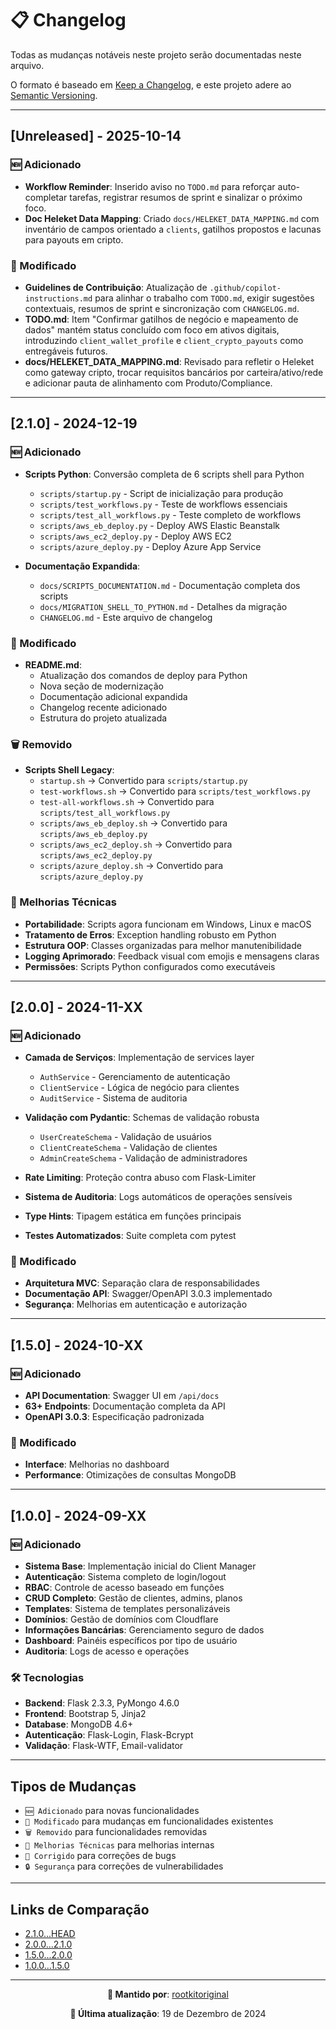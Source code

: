 # 📋 Changelog

Todas as mudanças notáveis neste projeto serão documentadas neste arquivo.

O formato é baseado em [Keep a Changelog](https://keepachangelog.com/pt-BR/1.0.0/),
e este projeto adere ao [Semantic Versioning](https://semver.org/lang/pt-BR/).

---

## [Unreleased] - 2025-10-14

### 🆕 Adicionado

- **Workflow Reminder**: Inserido aviso no `TODO.md` para reforçar auto-completar tarefas, registrar resumos de sprint e sinalizar o próximo foco.
- **Doc Heleket Data Mapping**: Criado `docs/HELEKET_DATA_MAPPING.md` com inventário de campos orientado a `clients`, gatilhos propostos e lacunas para payouts em cripto.

### 🔄 Modificado

- **Guidelines de Contribuição**: Atualização de `.github/copilot-instructions.md` para alinhar o trabalho com `TODO.md`, exigir sugestões contextuais, resumos de sprint e sincronização com `CHANGELOG.md`.
- **TODO.md**: Item "Confirmar gatilhos de negócio e mapeamento de dados" mantém status concluído com foco em ativos digitais, introduzindo `client_wallet_profile` e `client_crypto_payouts` como entregáveis futuros.
- **docs/HELEKET_DATA_MAPPING.md**: Revisado para refletir o Heleket como gateway cripto, trocar requisitos bancários por carteira/ativo/rede e adicionar pauta de alinhamento com Produto/Compliance.

---

## [2.1.0] - 2024-12-19

### 🆕 Adicionado

- **Scripts Python**: Conversão completa de 6 scripts shell para Python
  - `scripts/startup.py` - Script de inicialização para produção
  - `scripts/test_workflows.py` - Teste de workflows essenciais
  - `scripts/test_all_workflows.py` - Teste completo de workflows
  - `scripts/aws_eb_deploy.py` - Deploy AWS Elastic Beanstalk
  - `scripts/aws_ec2_deploy.py` - Deploy AWS EC2
  - `scripts/azure_deploy.py` - Deploy Azure App Service

- **Documentação Expandida**:
  - `docs/SCRIPTS_DOCUMENTATION.md` - Documentação completa dos scripts
  - `docs/MIGRATION_SHELL_TO_PYTHON.md` - Detalhes da migração
  - `CHANGELOG.md` - Este arquivo de changelog

### 🔄 Modificado

- **README.md**:
  - Atualização dos comandos de deploy para Python
  - Nova seção de modernização
  - Documentação adicional expandida
  - Changelog recente adicionado
  - Estrutura do projeto atualizada

### 🗑️ Removido

- **Scripts Shell Legacy**:
  - `startup.sh` → Convertido para `scripts/startup.py`
  - `test-workflows.sh` → Convertido para `scripts/test_workflows.py`
  - `test-all-workflows.sh` → Convertido para `scripts/test_all_workflows.py`
  - `scripts/aws_eb_deploy.sh` → Convertido para `scripts/aws_eb_deploy.py`
  - `scripts/aws_ec2_deploy.sh` → Convertido para `scripts/aws_ec2_deploy.py`
  - `scripts/azure_deploy.sh` → Convertido para `scripts/azure_deploy.py`

### 🔧 Melhorias Técnicas

- **Portabilidade**: Scripts agora funcionam em Windows, Linux e macOS
- **Tratamento de Erros**: Exception handling robusto em Python
- **Estrutura OOP**: Classes organizadas para melhor manutenibilidade
- **Logging Aprimorado**: Feedback visual com emojis e mensagens claras
- **Permissões**: Scripts Python configurados como executáveis

---

## [2.0.0] - 2024-11-XX

### 🆕 Adicionado

- **Camada de Serviços**: Implementação de services layer
  - `AuthService` - Gerenciamento de autenticação
  - `ClientService` - Lógica de negócio para clientes
  - `AuditService` - Sistema de auditoria

- **Validação com Pydantic**: Schemas de validação robusta
  - `UserCreateSchema` - Validação de usuários
  - `ClientCreateSchema` - Validação de clientes
  - `AdminCreateSchema` - Validação de administradores

- **Rate Limiting**: Proteção contra abuso com Flask-Limiter
- **Sistema de Auditoria**: Logs automáticos de operações sensíveis
- **Type Hints**: Tipagem estática em funções principais
- **Testes Automatizados**: Suite completa com pytest

### 🔄 Modificado

- **Arquitetura MVC**: Separação clara de responsabilidades
- **Documentação API**: Swagger/OpenAPI 3.0.3 implementado
- **Segurança**: Melhorias em autenticação e autorização

---

## [1.5.0] - 2024-10-XX

### 🆕 Adicionado

- **API Documentation**: Swagger UI em `/api/docs`
- **63+ Endpoints**: Documentação completa da API
- **OpenAPI 3.0.3**: Especificação padronizada

### 🔄 Modificado

- **Interface**: Melhorias no dashboard
- **Performance**: Otimizações de consultas MongoDB

---

## [1.0.0] - 2024-09-XX

### 🆕 Adicionado

- **Sistema Base**: Implementação inicial do Client Manager
- **Autenticação**: Sistema completo de login/logout
- **RBAC**: Controle de acesso baseado em funções
- **CRUD Completo**: Gestão de clientes, admins, planos
- **Templates**: Sistema de templates personalizáveis
- **Domínios**: Gestão de domínios com Cloudflare
- **Informações Bancárias**: Gerenciamento seguro de dados
- **Dashboard**: Painéis específicos por tipo de usuário
- **Auditoria**: Logs de acesso e operações

### 🛠️ Tecnologias

- **Backend**: Flask 2.3.3, PyMongo 4.6.0
- **Frontend**: Bootstrap 5, Jinja2
- **Database**: MongoDB 4.6+
- **Autenticação**: Flask-Login, Flask-Bcrypt
- **Validação**: Flask-WTF, Email-validator

---

## Tipos de Mudanças

- `🆕 Adicionado` para novas funcionalidades
- `🔄 Modificado` para mudanças em funcionalidades existentes
- `🗑️ Removido` para funcionalidades removidas
- `🔧 Melhorias Técnicas` para melhorias internas
- `🐛 Corrigido` para correções de bugs
- `🔒 Segurança` para correções de vulnerabilidades

---

## Links de Comparação

- [2.1.0...HEAD](https://github.com/rootkitoriginal/client_manager/compare/v2.1.0...HEAD)
- [2.0.0...2.1.0](https://github.com/rootkitoriginal/client_manager/compare/v2.0.0...v2.1.0)
- [1.5.0...2.0.0](https://github.com/rootkitoriginal/client_manager/compare/v1.5.0...v2.0.0)
- [1.0.0...1.5.0](https://github.com/rootkitoriginal/client_manager/compare/v1.0.0...v1.5.0)

---

<div align="center">

**📝 Mantido por**: [rootkitoriginal](https://github.com/rootkitoriginal)

**📅 Última atualização**: 19 de Dezembro de 2024

</div>
